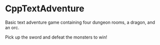 # CppTextAdventure

Basic text adventure game containing four dungeon rooms, a dragon, and an orc.

Pick up the sword and defeat the monsters to win!

